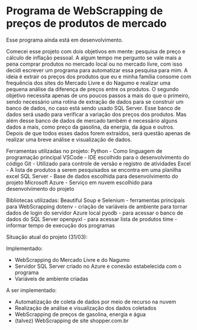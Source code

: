 # Programa de WebScrapping de preços de produtos de mercado

Esse programa ainda está em desenvolvimento.

Comecei esse projeto com dois objetivos em mente: pesquisa de preço e cálculo de inflação pessoal.
A algum tempo me pergunto se vale mais a pena comprar produtos no mercado local ou no mercado livre, com isso decidi escrever um programa para automatizar essa pesquisa para mim.
A ideia é extrair os preços dos produtos que eu e minha família consome com frequência dos sites do Mercado Livre e do Nagumo e realizar uma pequena análise da diferença de preços entre os produtos.
O segundo objetivo necessita apenas de uns poucos passos a mais do que o primeiro, sendo necessário uma rotina de extração de dados para se construir um banco de dados, no caso está sendo usado SQL Server.
Esse banco de dados será usado para verificar a variação dos preços dos produtos.
Mas além desse banco de dados de mercado também é necessário alguns dados a mais, como preço da gasolina, da energia, da água e outros.
Depois de que todos esses dados forem extraídos, será questão apenas de realizar uma breve análise e visualização de dados.

Ferramentas utilizadas no projeto:
Python - Como linguagem de programação principal
VSCode - IDE escolhido para o desenvolvimento do código
Git - Utilizado para controle de versão e registro de atividades
Excel - A lista de produtos a serem pesquisados se encontra em uma planilha excel
SQL Server - Base de dados escolhida para desenvolvimento do projeto
Microsoft Azure - Serviço em nuvem escolhido para desenvolvimento do projeto

Bibliotecas utilizadas:
Beautiful Soup e Selenium - ferramentas principais para WebScrapping
dotenv - criação de variáveis de ambiente para tornar dados de login do servidor Azure local
pyodb - para acessar o banco de dados do SQL Server
openpyxl - para acessar lista de produtos
time - informar tempo de execução dos programas

Situação atual do projeto (31/03):

Implementado:
- WebScrapping do Mercado Livre e do Nagumo
- Servidor SQL Server criado no Azure e conexão estabelecida com o programa
- Variáveis de ambiente criadas

A ser implementado:
- Automatização de coleta de dados por meio de recurso na nuvem
- Realização de análise e visualização dos dados coletados
- WebScrapping de preços de gasolina, energia e água
- (talvez) WebScrapping de site shopper.com.br
